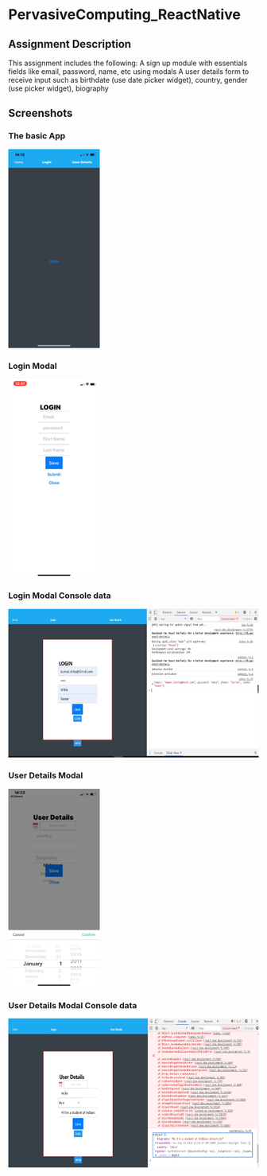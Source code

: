 # PervasiveComputing_ReactNative


    
## Assignment Description

This assignment includes the following: 
A sign up module with essentials fields like email, password, name, etc using modals
A user details form to receive input such as birthdate (use date picker widget), country,  gender (use picker widget), biography


## Screenshots 
### The basic App
<img src="BasicApp.jpeg" height=400>

### Login Modal
<img src="Login.jpeg" height=400>

### Login Modal Console data

<img src="loginconsole.JPG" height=300>

### User Details Modal
<img src="UserDetails.jpeg" height=400>

### User Details Modal  Console data
<img src="user_Detailslog.JPG" height=300>

<!-- assets\screenshot_assignment2.JPG -->